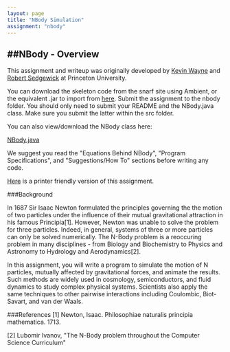 ```yaml
---
layout: page
title: "NBody Simulation"
assignment: "nbody"
---
```


##NBody - Overview
---

This assignment and writeup was originally developed by [Kevin Wayne](https://www.cs.princeton.edu/~wayne/) and [Robert Sedgewick](https://www.cs.princeton.edu/~rs/) at Princeton University. 

You can download the skeleton code from the snarf site using Ambient, or the equivalent .jar to import from [here](/nbody/src/NBody.jar). Submit the assignment to the nbody folder. You should only need to submit your README and the NBody.java class. Make sure you submit the latter within the src folder.

You can also view/download the NBody class here:

[NBody.java](/nbody/code/NBody.html)

We suggest you read the "Equations Behind NBody", "Program Specifications", and "Suggestions/How To" sections before writing any code.

[Here](/nbody/printer-friendly) is a printer friendly version of this assignment.

###Background

In 1687 Sir Isaac Newton formulated the principles governing the the motion of two particles under the influence of their mutual gravitational attraction in his famous Principia[1]. However, Newton was unable to solve the problem for three particles. Indeed, in general, systems of three or more particles can only be solved numerically. The N-Body problem is a reoccuring problem in many disciplines - from Biology and Biochemistry to Physics and Astronomy to Hydrology and Aerodynamics[2].

In this assignment, you will write a program to simulate the motion of N particles, mutually affected by gravitational forces, and animate the results. Such methods are widely used in cosmology, semiconductors, and fluid dynamics to study complex physical systems. Scientists also apply the same techniques to other pairwise interactions including Coulombic, Biot-Savart, and van der Waals.

###References
[1] Newton, Isaac. Philosophiae naturalis principia mathematica. 1713.

[2] Lubomir Ivanov, "The N-Body problem throughout the Computer Science Curriculum"
